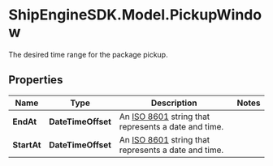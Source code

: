 # ShipEngineSDK.Model.PickupWindow
The desired time range for the package pickup.

## Properties

Name | Type | Description | Notes
------------ | ------------- | ------------- | -------------
**EndAt** | **DateTimeOffset** | An [ISO 8601](https://en.wikipedia.org/wiki/ISO_8601) string that represents a date and time.  | 
**StartAt** | **DateTimeOffset** | An [ISO 8601](https://en.wikipedia.org/wiki/ISO_8601) string that represents a date and time.  | 

